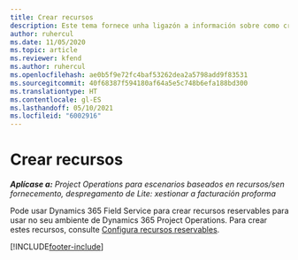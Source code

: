 ```yaml
---
title: Crear recursos
description: Este tema fornece unha ligazón a información sobre como crear recursos reservables.
author: ruhercul
ms.date: 11/05/2020
ms.topic: article
ms.reviewer: kfend
ms.author: ruhercul
ms.openlocfilehash: ae0b5f9e72fc4baf53262dea2a5798add9f83531
ms.sourcegitcommit: 40f68387f594180af64a5e5c748b6efa188bd300
ms.translationtype: HT
ms.contentlocale: gl-ES
ms.lasthandoff: 05/10/2021
ms.locfileid: "6002916"
---
```

# <a name="create-resources"></a>Crear recursos

_**Aplícase a:** Project Operations para escenarios baseados en recursos/sen fornecemento, despregamento de Lite: xestionar a facturación proforma_

Pode usar Dynamics 365 Field Service para crear recursos reservables para usar no seu ambiente de Dynamics 365 Project Operations. Para crear estes recursos, consulte [Configura recursos reservables](/dynamics365/field-service/set-up-bookable-resources).


[!INCLUDE[footer-include](../includes/footer-banner.md)]